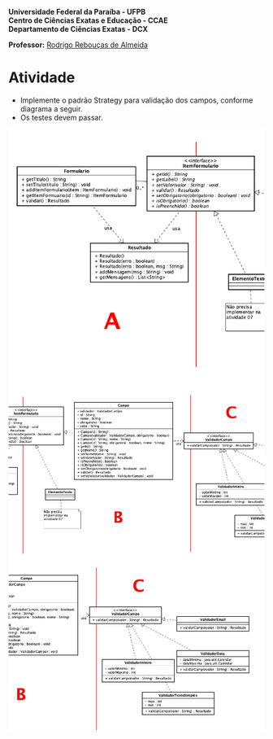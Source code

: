 **Universidade Federal da Paraíba - UFPB** \
**Centro de Ciências Exatas e Educação - CCAE** \
**Departamento de Ciências Exatas - DCX**

**Professor:** [Rodrigo Rebouças de Almeida](http://rodrigor.dcx.ufpb.br)

# Atividade 

* Implemente o padrão Strategy para validação dos campos, conforme diagrama a seguir.
* Os testes devem passar.

![diagrama](diagrama-a.png)
![diagrama](diagrama-b.png)
![diagrama](diagrama-c.png)
